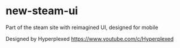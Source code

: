 # new-steam-ui
Part of the steam site with reimagined UI, designed for mobile

Designed by Hyperplexed https://www.youtube.com/c/Hyperplexed
